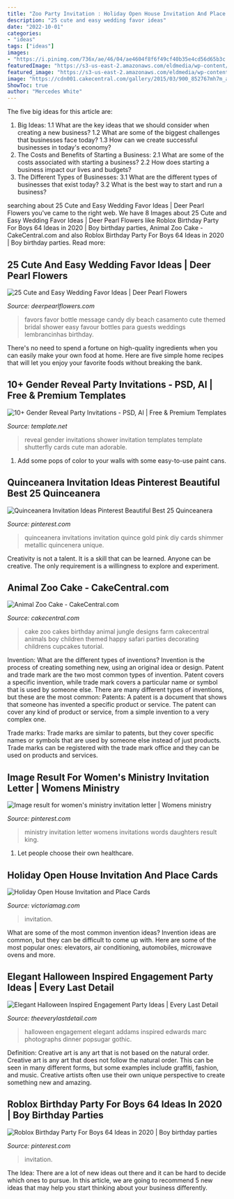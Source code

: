 ```yaml
---
title: "Zoo Party Invitation : Holiday Open House Invitation And Place Cards"
description: "25 cute and easy wedding favor ideas"
date: "2022-10-01"
categories:
- "ideas"
tags: ["ideas"]
images:
- "https://i.pinimg.com/736x/ae/46/04/ae4604f8f6f49cf40b35e4cd56d65b3c.jpg"
featuredImage: "https://s3-us-east-2.amazonaws.com/eldmedia/wp-content/uploads/2013/10/Halloween-Inspired-Engagement-Party-Ideas_0027.jpg"
featured_image: "https://s3-us-east-2.amazonaws.com/eldmedia/wp-content/uploads/2013/10/Halloween-Inspired-Engagement-Party-Ideas_0027.jpg"
image: "https://cdn001.cakecentral.com/gallery/2015/03/900_852767mh7m_animal-zoo-cake.jpg"
ShowToc: true
author: "Mercedes White"
---
```



The five big ideas for this article are:
1. Big Ideas: 
1.1 What are the key ideas that we should consider when creating a new business? 
1.2 What are some of the biggest challenges that businesses face today? 
1.3 How can we create successful businesses in today's economy? 
2. The Costs and Benefits of Starting a Business: 
2.1 What are some of the costs associated with starting a business? 
2.2 How does starting a business impact our lives and budgets? 
3. The Different Types of Businesses: 
3.1 What are the different types of businesses that exist today? 
3.2 What is the best way to start and run a business?

	

		
searching about 25 Cute and Easy Wedding Favor Ideas | Deer Pearl Flowers you've came to the right web. We have 8 Images about 25 Cute and Easy Wedding Favor Ideas | Deer Pearl Flowers like Roblox Birthday Party For Boys 64 Ideas in 2020 | Boy birthday parties, Animal Zoo Cake - CakeCentral.com and also Roblox Birthday Party For Boys 64 Ideas in 2020 | Boy birthday parties. Read more:
		
    
## 25 Cute And Easy Wedding Favor Ideas | Deer Pearl Flowers

<img loading=lazy src="http://www.deerpearlflowers.com/wp-content/uploads/2015/05/message-in-a-bottle-party-favor-.jpg" onerror="this.onerror=null;this.src='https://tse3.mm.bing.net/th?id=OIP.kyxS40ilngjicVP5L839hQHaLH&amp;pid=15.1';" alt="25 Cute and Easy Wedding Favor Ideas | Deer Pearl Flowers">

_Source: deerpearlflowers.com_

>favors favor bottle message candy diy beach casamento cute themed bridal shower easy favour bottles para guests weddings lembrancinhas birthday. 

	

There's no need to spend a fortune on high-quality ingredients when you can easily make your own food at home. Here are five simple home recipes that will let you enjoy your favorite foods without breaking the bank.

    
## 10+ Gender Reveal Party Invitations - PSD, AI | Free &amp; Premium Templates

<img loading=lazy src="https://images.template.net/wp-content/uploads/2017/02/gender-reveal-baby-shower-invitation11.jpg" onerror="this.onerror=null;this.src='https://tse3.mm.bing.net/th?id=OIP.BWS_ZDKlZmg5pIpEW2NfmAHaKJ&amp;pid=15.1';" alt="10+ Gender Reveal Party Invitations - PSD, AI | Free &amp; Premium Templates">

_Source: template.net_

>reveal gender invitations shower invitation templates template shutterfly cards cute man adorable. 

	

1. Add some pops of color to your walls with some easy-to-use paint cans.

    
## Quinceanera Invitation Ideas Pinterest Beautiful Best 25 Quinceanera

<img loading=lazy src="https://i.pinimg.com/736x/b7/15/ca/b715caac8b660b2014bd5dd842cdbe19.jpg" onerror="this.onerror=null;this.src='https://tse3.mm.bing.net/th?id=OIP.G3cuXomRg_xIpcyecDrv-gHaJ4&amp;pid=15.1';" alt="Quinceanera Invitation Ideas Pinterest Beautiful Best 25 Quinceanera">

_Source: pinterest.com_

>quinceanera invitations invitation quince gold pink diy cards shimmer metallic quincenera unique. 

	

Creativity is not a talent. It is a skill that can be learned. Anyone can be creative. The only requirement is a willingness to explore and experiment.

    
## Animal Zoo Cake - CakeCentral.com

<img loading=lazy src="https://cdn001.cakecentral.com/gallery/2015/03/900_852767mh7m_animal-zoo-cake.jpg" onerror="this.onerror=null;this.src='https://tse3.mm.bing.net/th?id=OIP.dj-NodBzD51J_6B7noC3HAHaJ4&amp;pid=15.1';" alt="Animal Zoo Cake - CakeCentral.com">

_Source: cakecentral.com_

>cake zoo cakes birthday animal jungle designs farm cakecentral animals boy children themed happy safari parties decorating childrens cupcakes tutorial. 

	

Invention: What are the different types of inventions?
Invention is the process of creating something new, using an original idea or design. Patent and trade mark are the two most common types of invention. Patent covers a specific invention, while trade mark covers a particular name or symbol that is used by someone else. There are many different types of inventions, but these are the most common:
Patents: A patent is a document that shows that someone has invented a specific product or service. The patent can cover any kind of product or service, from a simple invention to a very complex one.

Trade marks: Trade marks are similar to patents, but they cover specific names or symbols that are used by someone else instead of just products. Trade marks can be registered with the trade mark office and they can be used on products and services.

    
## Image Result For Women&#039;s Ministry Invitation Letter | Womens Ministry

<img loading=lazy src="https://i.pinimg.com/736x/7d/b8/ec/7db8ecdc85f861035b880657609e399a.jpg" onerror="this.onerror=null;this.src='https://tse3.mm.bing.net/th?id=OIP.JUdzizvp4YezjEkICSqeBQHaLd&amp;pid=15.1';" alt="Image result for women&#039;s ministry invitation letter | Womens ministry">

_Source: pinterest.com_

>ministry invitation letter womens invitations words daughters result king. 

	

1. Let people choose their own healthcare.

    
## Holiday Open House Invitation And Place Cards

<img loading=lazy src="https://www.victoriamag.com/wp-content/uploads/2014/09/BuffetFEATURED.jpg" onerror="this.onerror=null;this.src='https://tse3.mm.bing.net/th?id=OIP.ppIkp_tKT40ftYxq3JJu2AHaE8&amp;pid=15.1';" alt="Holiday Open House Invitation and Place Cards">

_Source: victoriamag.com_

>invitation. 

	

What are some of the most common invention ideas?
Invention ideas are common, but they can be difficult to come up with. Here are some of the most popular ones: elevators, air conditioning, automobiles, microwave ovens and more.

    
## Elegant Halloween Inspired Engagement Party Ideas | Every Last Detail

<img loading=lazy src="https://s3-us-east-2.amazonaws.com/eldmedia/wp-content/uploads/2013/10/Halloween-Inspired-Engagement-Party-Ideas_0027.jpg" onerror="this.onerror=null;this.src='https://tse4.mm.bing.net/th?id=OIP.BRFzlmuKkQfz03p1d6jgVgHaLF&amp;pid=15.1';" alt="Elegant Halloween Inspired Engagement Party Ideas | Every Last Detail">

_Source: theeverylastdetail.com_

>halloween engagement elegant addams inspired edwards marc photographs dinner popsugar gothic. 

	

Definition: Creative art is any art that is not based on the natural order.
Creative art is any art that does not follow the natural order. This can be seen in many different forms, but some examples include graffiti, fashion, and music. Creative artists often use their own unique perspective to create something new and amazing.

    
## Roblox Birthday Party For Boys 64 Ideas In 2020 | Boy Birthday Parties

<img loading=lazy src="https://i.pinimg.com/736x/ae/46/04/ae4604f8f6f49cf40b35e4cd56d65b3c.jpg" onerror="this.onerror=null;this.src='https://tse2.mm.bing.net/th?id=OIP.h6Nyec0VFoxhOEAzSN7oewAAAA&amp;pid=15.1';" alt="Roblox Birthday Party For Boys 64 Ideas in 2020 | Boy birthday parties">

_Source: pinterest.com_

>invitation. 

	

The Idea:
There are a lot of new ideas out there and it can be hard to decide which ones to pursue. In this article, we are going to recommend 5 new ideas that may help you start thinking about your business differently.

